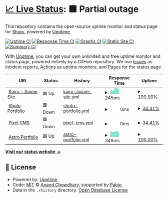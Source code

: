 # [📈 Live Status](https://999shotoo.github.io/uptime): <!--live status--> **🟧 Partial outage**

This repository contains the open-source uptime monitor and status page for [Shoto](https://999shotoo.github.io/uptime), powered by [Upptime](https://github.com/upptime/upptime).

[![Uptime CI](https://github.com/999shotoo/uptime/workflows/Uptime%20CI/badge.svg)](https://github.com/999shotoo/uptime/actions?query=workflow%3A%22Uptime+CI%22)
[![Response Time CI](https://github.com/999shotoo/uptime/workflows/Response%20Time%20CI/badge.svg)](https://github.com/999shotoo/uptime/actions?query=workflow%3A%22Response+Time+CI%22)
[![Graphs CI](https://github.com/999shotoo/uptime/workflows/Graphs%20CI/badge.svg)](https://github.com/999shotoo/uptime/actions?query=workflow%3A%22Graphs+CI%22)
[![Static Site CI](https://github.com/999shotoo/uptime/workflows/Static%20Site%20CI/badge.svg)](https://github.com/999shotoo/uptime/actions?query=workflow%3A%22Static+Site+CI%22)
[![Summary CI](https://github.com/999shotoo/uptime/workflows/Summary%20CI/badge.svg)](https://github.com/999shotoo/uptime/actions?query=workflow%3A%22Summary+CI%22)

With [Upptime](https://upptime.js.org), you can get your own unlimited and free uptime monitor and status page, powered entirely by a GitHub repository. We use [Issues](https://github.com/999shotoo/uptime/issues) as incident reports, [Actions](https://github.com/999shotoo/uptime/actions) as uptime monitors, and [Pages](https://999shotoo.github.io/uptime) for the status page.

<!--start: status pages-->
<!-- This summary is generated by Upptime (https://github.com/upptime/upptime) -->
<!-- Do not edit this manually, your changes will be overwritten -->
<!-- prettier-ignore -->
| URL | Status | History | Response Time | Uptime |
| --- | ------ | ------- | ------------- | ------ |
| <img alt="" src="https://icons.duckduckgo.com/ip3/kairo.giize.com.ico" height="13"> [Kairo - Anime Site](https://kairo.giize.com/) | 🟩 Up | [kairo-anime-site.yml](https://github.com/999shotoo/uptime/commits/HEAD/history/kairo-anime-site.yml) | <details><summary><img alt="Response time graph" src="./graphs/kairo-anime-site/response-time-week.png" height="20"> 245ms</summary><br><a href="https://999shotoo.github.io/uptime/history/kairo-anime-site"><img alt="Response time 289" src="https://img.shields.io/endpoint?url=https%3A%2F%2Fraw.githubusercontent.com%2F999shotoo%2Fuptime%2FHEAD%2Fapi%2Fkairo-anime-site%2Fresponse-time.json"></a><br><a href="https://999shotoo.github.io/uptime/history/kairo-anime-site"><img alt="24-hour response time 273" src="https://img.shields.io/endpoint?url=https%3A%2F%2Fraw.githubusercontent.com%2F999shotoo%2Fuptime%2FHEAD%2Fapi%2Fkairo-anime-site%2Fresponse-time-day.json"></a><br><a href="https://999shotoo.github.io/uptime/history/kairo-anime-site"><img alt="7-day response time 245" src="https://img.shields.io/endpoint?url=https%3A%2F%2Fraw.githubusercontent.com%2F999shotoo%2Fuptime%2FHEAD%2Fapi%2Fkairo-anime-site%2Fresponse-time-week.json"></a><br><a href="https://999shotoo.github.io/uptime/history/kairo-anime-site"><img alt="30-day response time 236" src="https://img.shields.io/endpoint?url=https%3A%2F%2Fraw.githubusercontent.com%2F999shotoo%2Fuptime%2FHEAD%2Fapi%2Fkairo-anime-site%2Fresponse-time-month.json"></a><br><a href="https://999shotoo.github.io/uptime/history/kairo-anime-site"><img alt="1-year response time 289" src="https://img.shields.io/endpoint?url=https%3A%2F%2Fraw.githubusercontent.com%2F999shotoo%2Fuptime%2FHEAD%2Fapi%2Fkairo-anime-site%2Fresponse-time-year.json"></a></details> | <details><summary><a href="https://999shotoo.github.io/uptime/history/kairo-anime-site">100.00%</a></summary><a href="https://999shotoo.github.io/uptime/history/kairo-anime-site"><img alt="All-time uptime 100.00%" src="https://img.shields.io/endpoint?url=https%3A%2F%2Fraw.githubusercontent.com%2F999shotoo%2Fuptime%2FHEAD%2Fapi%2Fkairo-anime-site%2Fuptime.json"></a><br><a href="https://999shotoo.github.io/uptime/history/kairo-anime-site"><img alt="24-hour uptime 100.00%" src="https://img.shields.io/endpoint?url=https%3A%2F%2Fraw.githubusercontent.com%2F999shotoo%2Fuptime%2FHEAD%2Fapi%2Fkairo-anime-site%2Fuptime-day.json"></a><br><a href="https://999shotoo.github.io/uptime/history/kairo-anime-site"><img alt="7-day uptime 100.00%" src="https://img.shields.io/endpoint?url=https%3A%2F%2Fraw.githubusercontent.com%2F999shotoo%2Fuptime%2FHEAD%2Fapi%2Fkairo-anime-site%2Fuptime-week.json"></a><br><a href="https://999shotoo.github.io/uptime/history/kairo-anime-site"><img alt="30-day uptime 100.00%" src="https://img.shields.io/endpoint?url=https%3A%2F%2Fraw.githubusercontent.com%2F999shotoo%2Fuptime%2FHEAD%2Fapi%2Fkairo-anime-site%2Fuptime-month.json"></a><br><a href="https://999shotoo.github.io/uptime/history/kairo-anime-site"><img alt="1-year uptime 100.00%" src="https://img.shields.io/endpoint?url=https%3A%2F%2Fraw.githubusercontent.com%2F999shotoo%2Fuptime%2FHEAD%2Fapi%2Fkairo-anime-site%2Fuptime-year.json"></a></details>
| <img alt="" src="https://icons.duckduckgo.com/ip3/shotoo.tech.ico" height="13"> [Shoto Portfolio](https://shotoo.tech/) | 🟥 Down | [shoto-portfolio.yml](https://github.com/999shotoo/uptime/commits/HEAD/history/shoto-portfolio.yml) | <details><summary><img alt="Response time graph" src="./graphs/shoto-portfolio/response-time-week.png" height="20"> 0ms</summary><br><a href="https://999shotoo.github.io/uptime/history/shoto-portfolio"><img alt="Response time 270" src="https://img.shields.io/endpoint?url=https%3A%2F%2Fraw.githubusercontent.com%2F999shotoo%2Fuptime%2FHEAD%2Fapi%2Fshoto-portfolio%2Fresponse-time.json"></a><br><a href="https://999shotoo.github.io/uptime/history/shoto-portfolio"><img alt="24-hour response time 0" src="https://img.shields.io/endpoint?url=https%3A%2F%2Fraw.githubusercontent.com%2F999shotoo%2Fuptime%2FHEAD%2Fapi%2Fshoto-portfolio%2Fresponse-time-day.json"></a><br><a href="https://999shotoo.github.io/uptime/history/shoto-portfolio"><img alt="7-day response time 0" src="https://img.shields.io/endpoint?url=https%3A%2F%2Fraw.githubusercontent.com%2F999shotoo%2Fuptime%2FHEAD%2Fapi%2Fshoto-portfolio%2Fresponse-time-week.json"></a><br><a href="https://999shotoo.github.io/uptime/history/shoto-portfolio"><img alt="30-day response time 161" src="https://img.shields.io/endpoint?url=https%3A%2F%2Fraw.githubusercontent.com%2F999shotoo%2Fuptime%2FHEAD%2Fapi%2Fshoto-portfolio%2Fresponse-time-month.json"></a><br><a href="https://999shotoo.github.io/uptime/history/shoto-portfolio"><img alt="1-year response time 270" src="https://img.shields.io/endpoint?url=https%3A%2F%2Fraw.githubusercontent.com%2F999shotoo%2Fuptime%2FHEAD%2Fapi%2Fshoto-portfolio%2Fresponse-time-year.json"></a></details> | <details><summary><a href="https://999shotoo.github.io/uptime/history/shoto-portfolio">34.41%</a></summary><a href="https://999shotoo.github.io/uptime/history/shoto-portfolio"><img alt="All-time uptime 80.29%" src="https://img.shields.io/endpoint?url=https%3A%2F%2Fraw.githubusercontent.com%2F999shotoo%2Fuptime%2FHEAD%2Fapi%2Fshoto-portfolio%2Fuptime.json"></a><br><a href="https://999shotoo.github.io/uptime/history/shoto-portfolio"><img alt="24-hour uptime 100.00%" src="https://img.shields.io/endpoint?url=https%3A%2F%2Fraw.githubusercontent.com%2F999shotoo%2Fuptime%2FHEAD%2Fapi%2Fshoto-portfolio%2Fuptime-day.json"></a><br><a href="https://999shotoo.github.io/uptime/history/shoto-portfolio"><img alt="7-day uptime 34.41%" src="https://img.shields.io/endpoint?url=https%3A%2F%2Fraw.githubusercontent.com%2F999shotoo%2Fuptime%2FHEAD%2Fapi%2Fshoto-portfolio%2Fuptime-week.json"></a><br><a href="https://999shotoo.github.io/uptime/history/shoto-portfolio"><img alt="30-day uptime 38.92%" src="https://img.shields.io/endpoint?url=https%3A%2F%2Fraw.githubusercontent.com%2F999shotoo%2Fuptime%2FHEAD%2Fapi%2Fshoto-portfolio%2Fuptime-month.json"></a><br><a href="https://999shotoo.github.io/uptime/history/shoto-portfolio"><img alt="1-year uptime 80.29%" src="https://img.shields.io/endpoint?url=https%3A%2F%2Fraw.githubusercontent.com%2F999shotoo%2Fuptime%2FHEAD%2Fapi%2Fshoto-portfolio%2Fuptime-year.json"></a></details>
| <img alt="" src="https://icons.duckduckgo.com/ip3/cms.shotoo.tech.ico" height="13"> [Pixel CMS](https://cms.shotoo.tech/) | 🟥 Down | [pixel-cms.yml](https://github.com/999shotoo/uptime/commits/HEAD/history/pixel-cms.yml) | <details><summary><img alt="Response time graph" src="./graphs/pixel-cms/response-time-week.png" height="20"> 0ms</summary><br><a href="https://999shotoo.github.io/uptime/history/pixel-cms"><img alt="Response time 1679" src="https://img.shields.io/endpoint?url=https%3A%2F%2Fraw.githubusercontent.com%2F999shotoo%2Fuptime%2FHEAD%2Fapi%2Fpixel-cms%2Fresponse-time.json"></a><br><a href="https://999shotoo.github.io/uptime/history/pixel-cms"><img alt="24-hour response time 0" src="https://img.shields.io/endpoint?url=https%3A%2F%2Fraw.githubusercontent.com%2F999shotoo%2Fuptime%2FHEAD%2Fapi%2Fpixel-cms%2Fresponse-time-day.json"></a><br><a href="https://999shotoo.github.io/uptime/history/pixel-cms"><img alt="7-day response time 0" src="https://img.shields.io/endpoint?url=https%3A%2F%2Fraw.githubusercontent.com%2F999shotoo%2Fuptime%2FHEAD%2Fapi%2Fpixel-cms%2Fresponse-time-week.json"></a><br><a href="https://999shotoo.github.io/uptime/history/pixel-cms"><img alt="30-day response time 0" src="https://img.shields.io/endpoint?url=https%3A%2F%2Fraw.githubusercontent.com%2F999shotoo%2Fuptime%2FHEAD%2Fapi%2Fpixel-cms%2Fresponse-time-month.json"></a><br><a href="https://999shotoo.github.io/uptime/history/pixel-cms"><img alt="1-year response time 1679" src="https://img.shields.io/endpoint?url=https%3A%2F%2Fraw.githubusercontent.com%2F999shotoo%2Fuptime%2FHEAD%2Fapi%2Fpixel-cms%2Fresponse-time-year.json"></a></details> | <details><summary><a href="https://999shotoo.github.io/uptime/history/pixel-cms">34.41%</a></summary><a href="https://999shotoo.github.io/uptime/history/pixel-cms"><img alt="All-time uptime 39.85%" src="https://img.shields.io/endpoint?url=https%3A%2F%2Fraw.githubusercontent.com%2F999shotoo%2Fuptime%2FHEAD%2Fapi%2Fpixel-cms%2Fuptime.json"></a><br><a href="https://999shotoo.github.io/uptime/history/pixel-cms"><img alt="24-hour uptime 100.00%" src="https://img.shields.io/endpoint?url=https%3A%2F%2Fraw.githubusercontent.com%2F999shotoo%2Fuptime%2FHEAD%2Fapi%2Fpixel-cms%2Fuptime-day.json"></a><br><a href="https://999shotoo.github.io/uptime/history/pixel-cms"><img alt="7-day uptime 34.41%" src="https://img.shields.io/endpoint?url=https%3A%2F%2Fraw.githubusercontent.com%2F999shotoo%2Fuptime%2FHEAD%2Fapi%2Fpixel-cms%2Fuptime-week.json"></a><br><a href="https://999shotoo.github.io/uptime/history/pixel-cms"><img alt="30-day uptime 9.30%" src="https://img.shields.io/endpoint?url=https%3A%2F%2Fraw.githubusercontent.com%2F999shotoo%2Fuptime%2FHEAD%2Fapi%2Fpixel-cms%2Fuptime-month.json"></a><br><a href="https://999shotoo.github.io/uptime/history/pixel-cms"><img alt="1-year uptime 39.85%" src="https://img.shields.io/endpoint?url=https%3A%2F%2Fraw.githubusercontent.com%2F999shotoo%2Fuptime%2FHEAD%2Fapi%2Fpixel-cms%2Fuptime-year.json"></a></details>
| <img alt="" src="https://icons.duckduckgo.com/ip3/www.astro-dev.tech.ico" height="13"> [Astro Portfolio](https://www.astro-dev.tech/onlyfans) | 🟩 Up | [astro-portfolio.yml](https://github.com/999shotoo/uptime/commits/HEAD/history/astro-portfolio.yml) | <details><summary><img alt="Response time graph" src="./graphs/astro-portfolio/response-time-week.png" height="20"> 348ms</summary><br><a href="https://999shotoo.github.io/uptime/history/astro-portfolio"><img alt="Response time 519" src="https://img.shields.io/endpoint?url=https%3A%2F%2Fraw.githubusercontent.com%2F999shotoo%2Fuptime%2FHEAD%2Fapi%2Fastro-portfolio%2Fresponse-time.json"></a><br><a href="https://999shotoo.github.io/uptime/history/astro-portfolio"><img alt="24-hour response time 480" src="https://img.shields.io/endpoint?url=https%3A%2F%2Fraw.githubusercontent.com%2F999shotoo%2Fuptime%2FHEAD%2Fapi%2Fastro-portfolio%2Fresponse-time-day.json"></a><br><a href="https://999shotoo.github.io/uptime/history/astro-portfolio"><img alt="7-day response time 348" src="https://img.shields.io/endpoint?url=https%3A%2F%2Fraw.githubusercontent.com%2F999shotoo%2Fuptime%2FHEAD%2Fapi%2Fastro-portfolio%2Fresponse-time-week.json"></a><br><a href="https://999shotoo.github.io/uptime/history/astro-portfolio"><img alt="30-day response time 532" src="https://img.shields.io/endpoint?url=https%3A%2F%2Fraw.githubusercontent.com%2F999shotoo%2Fuptime%2FHEAD%2Fapi%2Fastro-portfolio%2Fresponse-time-month.json"></a><br><a href="https://999shotoo.github.io/uptime/history/astro-portfolio"><img alt="1-year response time 519" src="https://img.shields.io/endpoint?url=https%3A%2F%2Fraw.githubusercontent.com%2F999shotoo%2Fuptime%2FHEAD%2Fapi%2Fastro-portfolio%2Fresponse-time-year.json"></a></details> | <details><summary><a href="https://999shotoo.github.io/uptime/history/astro-portfolio">100.00%</a></summary><a href="https://999shotoo.github.io/uptime/history/astro-portfolio"><img alt="All-time uptime 100.00%" src="https://img.shields.io/endpoint?url=https%3A%2F%2Fraw.githubusercontent.com%2F999shotoo%2Fuptime%2FHEAD%2Fapi%2Fastro-portfolio%2Fuptime.json"></a><br><a href="https://999shotoo.github.io/uptime/history/astro-portfolio"><img alt="24-hour uptime 100.00%" src="https://img.shields.io/endpoint?url=https%3A%2F%2Fraw.githubusercontent.com%2F999shotoo%2Fuptime%2FHEAD%2Fapi%2Fastro-portfolio%2Fuptime-day.json"></a><br><a href="https://999shotoo.github.io/uptime/history/astro-portfolio"><img alt="7-day uptime 100.00%" src="https://img.shields.io/endpoint?url=https%3A%2F%2Fraw.githubusercontent.com%2F999shotoo%2Fuptime%2FHEAD%2Fapi%2Fastro-portfolio%2Fuptime-week.json"></a><br><a href="https://999shotoo.github.io/uptime/history/astro-portfolio"><img alt="30-day uptime 100.00%" src="https://img.shields.io/endpoint?url=https%3A%2F%2Fraw.githubusercontent.com%2F999shotoo%2Fuptime%2FHEAD%2Fapi%2Fastro-portfolio%2Fuptime-month.json"></a><br><a href="https://999shotoo.github.io/uptime/history/astro-portfolio"><img alt="1-year uptime 100.00%" src="https://img.shields.io/endpoint?url=https%3A%2F%2Fraw.githubusercontent.com%2F999shotoo%2Fuptime%2FHEAD%2Fapi%2Fastro-portfolio%2Fuptime-year.json"></a></details>

<!--end: status pages-->

[**Visit our status website →**](https://999shotoo.github.io/uptime)

## 📄 License

- Powered by: [Upptime](https://github.com/upptime/upptime)
- Code: [MIT](./LICENSE) © [Anand Chowdhary](https://anandchowdhary.com), supported by [Pabio](https://pabio.com)
- Data in the `./history` directory: [Open Database License](https://opendatacommons.org/licenses/odbl/1-0/)
